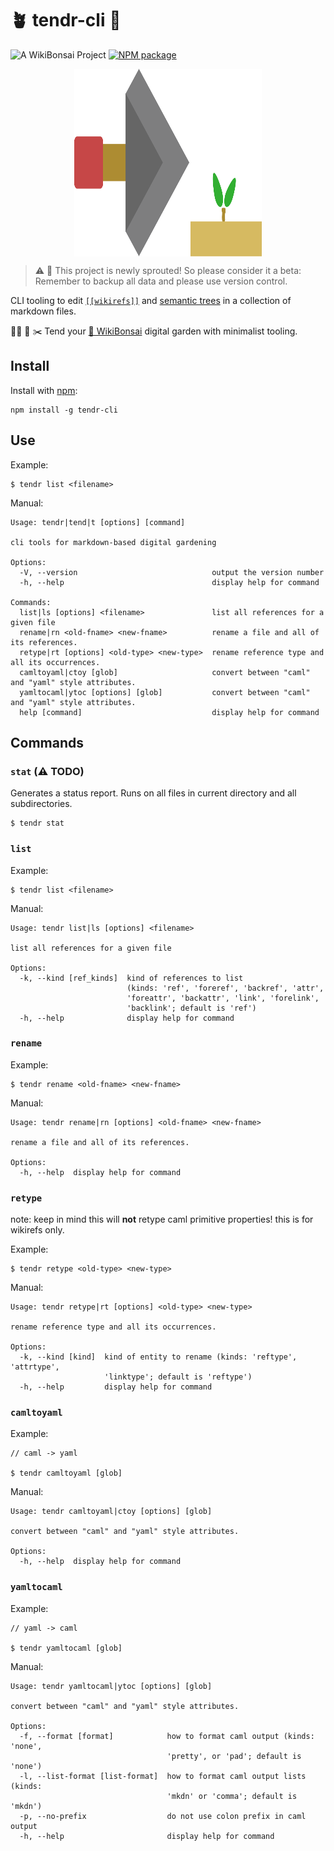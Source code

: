 # 🪴 tendr-cli 🎍

![[A WikiBonsai Project](https://github.com/wikibonsai/wikibonsai)](https://img.shields.io/badge/%F0%9F%8E%8B-A%20WikiBonsai%20Project-brightgreen)
[![NPM package](https://img.shields.io/npm/v/tendr-cli)](https://npmjs.org/package/tendr-cli)

<div style="width:100%; display: flex; justify-content: center;">
  <img src="./tendr.svg" width="300" height="300"/>
</div>

> ⚠️ 🌱 This project is newly sprouted! So please consider it a beta: Remember to backup all data and please use version control.

CLI tooling to edit [`[[wikirefs]]`](https://github.com/wikibonsai/wikirefs) and [semantic trees](https://github.com/wikibonsai/semtree) in a collection of markdown files.

🧑‍🌾 🚰 ✂️ Tend your [🎋 WikiBonsai](https://github.com/wikibonsai/wikibonsai) digital garden with minimalist tooling.

## Install

Install with [npm](https://docs.npmjs.com/cli/v9/commands/npm-install):

```
npm install -g tendr-cli
```


## Use

Example:

```
$ tendr list <filename>
```

Manual:

```
Usage: tendr|tend|t [options] [command]

cli tools for markdown-based digital gardening

Options:
  -V, --version                              output the version number
  -h, --help                                 display help for command

Commands:
  list|ls [options] <filename>               list all references for a given file
  rename|rn <old-fname> <new-fname>          rename a file and all of its references.
  retype|rt [options] <old-type> <new-type>  rename reference type and all its occurrences.
  camltoyaml|ctoy [glob]                     convert between "caml" and "yaml" style attributes.
  yamltocaml|ytoc [options] [glob]           convert between "caml" and "yaml" style attributes.
  help [command]                             display help for command
```

## Commands

### `stat` (⚠️ TODO)

Generates a status report. Runs on all files in current directory and all subdirectories.

```
$ tendr stat
```

### `list`

Example:

```
$ tendr list <filename>
```

Manual:

```
Usage: tendr list|ls [options] <filename>

list all references for a given file

Options:
  -k, --kind [ref_kinds]  kind of references to list
                          (kinds: 'ref', 'foreref', 'backref', 'attr',
                          'foreattr', 'backattr', 'link', 'forelink',
                          'backlink'; default is 'ref')
  -h, --help              display help for command

```

### `rename`

Example:

```
$ tendr rename <old-fname> <new-fname>
```

Manual:

```
Usage: tendr rename|rn [options] <old-fname> <new-fname>

rename a file and all of its references.

Options:
  -h, --help  display help for command
```

### `retype`

note: keep in mind this will **not** retype caml primitive properties! this is for wikirefs only.

Example:

```
$ tendr retype <old-type> <new-type>
```

Manual:

```
Usage: tendr retype|rt [options] <old-type> <new-type>

rename reference type and all its occurrences.

Options:
  -k, --kind [kind]  kind of entity to rename (kinds: 'reftype', 'attrtype',
                     'linktype'; default is 'reftype')
  -h, --help         display help for command
```

### `camltoyaml`

Example:

```
// caml -> yaml

$ tendr camltoyaml [glob]
```

Manual:

```
Usage: tendr camltoyaml|ctoy [options] [glob]

convert between "caml" and "yaml" style attributes.

Options:
  -h, --help  display help for command
```

### `yamltocaml`

Example:

```
// yaml -> caml

$ tendr yamltocaml [glob]
```

Manual:

```
Usage: tendr yamltocaml|ytoc [options] [glob]

convert between "caml" and "yaml" style attributes.

Options:
  -f, --format [format]            how to format caml output (kinds: 'none',
                                   'pretty', or 'pad'; default is 'none')
  -l, --list-format [list-format]  how to format caml output lists (kinds:
                                   'mkdn' or 'comma'; default is 'mkdn')
  -p, --no-prefix                  do not use colon prefix in caml output
  -h, --help                       display help for command
```
